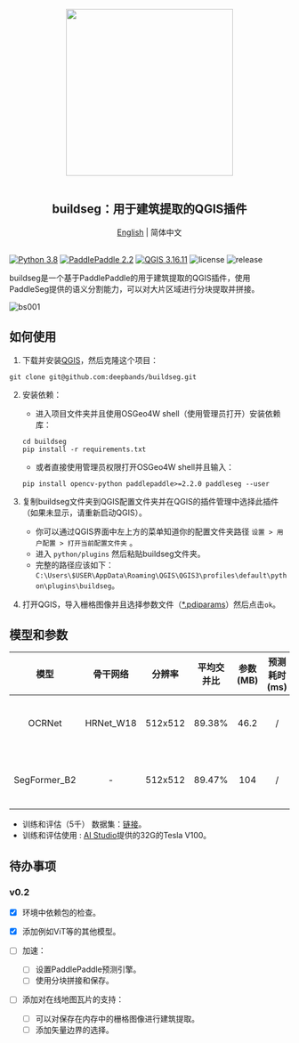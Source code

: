 <div align="center">
    <article style="display: flex; flex-direction: column; align-items: center; justify-content: center;">
        <p align="center"><img width="300" src="./img/logo.png" /></p>
        <h1 style="width: 100%; text-align: center;">buildseg：用于建筑提取的QGIS插件</h1>
    </article>
    <a href="../README.md">English</a> | 简体中文
</div>

<br/>

[![Python 3.8](https://img.shields.io/badge/python-3.8-yellow.svg)](https://www.python.org/downloads/release/python-380/) [![PaddlePaddle 2.2](https://img.shields.io/badge/paddlepaddle-2.2+-blue.svg)](https://www.paddlepaddle.org.cn/install/quick?docurl=/documentation/docs/zh/install/pip/windows-pip.html) [![QGIS 3.16.11](https://img.shields.io/badge/qgis-3.16.11+-green.svg)](https://www.qgis.org/) ![license](https://img.shields.io/github/license/deepbands/buildseg) ![release](https://img.shields.io/badge/release-v0.1-red.svg)

buildseg是一个基于PaddlePaddle的用于建筑提取的QGIS插件，使用PaddleSeg提供的语义分割能力，可以对大片区域进行分块提取并拼接。

![bs001](https://user-images.githubusercontent.com/71769312/145813120-b1f20a02-94da-436d-b8ec-d523bcccb720.gif)

## 如何使用

1. 下载并安装[QGIS](https://www.qgis.org/en/site/)，然后克隆这个项目：
``` git
git clone git@github.com:deepbands/buildseg.git
```

2. 安装依赖：
   - 进入项目文件夹并且使用OSGeo4W shell（使用管理员打开）安装依赖库：
   ``` shell
   cd buildseg
   pip install -r requirements.txt
   ```
   - 或者直接使用管理员权限打开OSGeo4W shell并且输入：
    ``` shell
    pip install opencv-python paddlepaddle>=2.2.0 paddleseg --user
    ```

3. 复制buildseg文件夹到QGIS配置文件夹并在QGIS的插件管理中选择此插件（如果未显示，请重新启动QGIS）。
   - 你可以通过QGIS界面中左上方的菜单知道你的配置文件夹路径 `设置 > 用户配置 > 打开当前配置文件夹` 。
   - 进入 `python/plugins` 然后粘贴buildseg文件夹。
   - 完整的路径应该如下：`C:\Users\$USER\AppData\Roaming\QGIS\QGIS3\profiles\default\python\plugins\buildseg`。

4. 打开QGIS，导入栅格图像并且选择参数文件（[*.pdiparams](https://cloud.a-boat.cn:2021/share/3xda5wmV)）然后点击`ok`。

## 模型和参数

|     模型     | 骨干网络  | 分辨率  | 平均交并比 | 参数(MB) | 预测耗时(ms) |                          链接                           |
| :----------: | :-------: | :-----: | :--------: | :------: | :----------: | :-----------------------------------------------------: |
|    OCRNet    | HRNet_W18 | 512x512 |   89.38%   |   46.2   |      /       | [静态权重](https://cloud.a-boat.cn:2021/share/ot6D3FyY) |
| SegFormer_B2 |     -     | 512x512 |   89.47%   |   104    |      /       | [静态权重](https://cloud.a-boat.cn:2021/share/Dy43jdL2) |

- 训练和评估（5千） 数据集：[链接](https://aistudio.baidu.com/aistudio/datasetdetail/102929)。
- 训练和评估使用 : [AI Studio](https://aistudio.baidu.com/aistudio/index)提供的32G的Tesla V100。

## 待办事项

### v0.2

- [x] 环境中依赖包的检查。
- [x] 添加例如ViT等的其他模型。

- [ ] 加速：
  - [ ] 设置PaddlePaddle预测引擎。
  - [ ] 使用分块拼接和保存。
- [ ] 添加对在线地图瓦片的支持：
    - [ ] 可以对保存在内存中的栅格图像进行建筑提取。
    - [ ] 添加矢量边界的选择。

